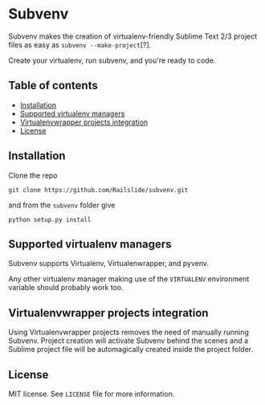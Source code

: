 Subvenv
=======

Subvenv makes the creation of virtualenv-friendly Sublime Text 2/3 project files as easy as
`subvenv --make-project`[?].

Create your virtualenv, run subvenv, and you're ready to code.


Table of contents
-----------------

* [Installation](#installation)
* [Supported virtualenv managers](#supported-virtualenv-managers)
* [Virtualenvwrapper projects integration](#virtualenvwrapper-projects-integration)
* [License](#license)


Installation
------------

Clone the repo

    git clone https://github.com/Railslide/subvenv.git

and from the `subvenv` folder give

    python setup.py install


Supported virtualenv managers
-----------------------------

Subvenv supports Virtualenv, Virtualenwrapper, and pyvenv.

Any other virtualenv manager making use of the `VIRTUALENV` environment variable should probably work too.


Virtualenvwrapper projects integration
--------------------------------------

Using Virtualenvwrapper projects removes the need of manually running Subvenv. Project creation will activate Subvenv behind the scenes and a Sublime project file will be automagically created inside the project folder.


License
-------

MIT license. See `LICENSE` file for more information.
